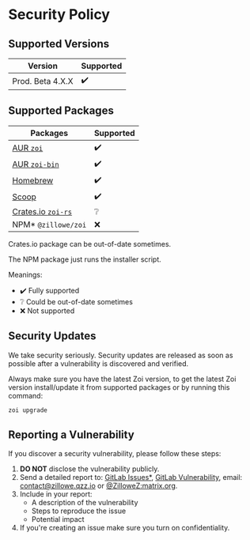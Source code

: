 # Security Policy

## Supported Versions

| Version          | Supported |
| ---------------- | --------- |
| Prod. Beta 4.X.X | ✔️        |

## Supported Packages

| Packages                                                    | Supported |
| ----------------------------------------------------------- | --------- |
| [AUR `zoi`](https://aur.archlinux.org/packages/zoi)         | ✔️        |
| [AUR `zoi-bin`](https://aur.archlinux.org/packages/zoi-bin) | ✔️        |
| [Homebrew](https://github.com/Zillowe/homebrew-tap)         | ✔️        |
| [Scoop](https://github.com/Zillowe/scoop)                   | ✔️        |
| [Crates.io `zoi-rs`](https://crates.io/crates/zoi-rs)       | ❔        |
| NPM\* `@zillowe/zoi`                                        | ❌        |

Crates.io package can be out-of-date sometimes.

The NPM package just runs the installer script.

Meanings:

- ✔️ Fully supported
- ❔ Could be out-of-date sometimes
- ❌ Not supported

## Security Updates

We take security seriously. Security updates are released as soon as possible after a vulnerability is discovered and verified.

Always make sure you have the latest Zoi version, to get the latest Zoi version install/update it from supported packages or by running this command:

```sh
zoi upgrade
```

## Reporting a Vulnerability

If you discover a security vulnerability, please follow these steps:

1. **DO NOT** disclose the vulnerability publicly.
2. Send a detailed report to: [GitLab Issues\*](https://gitlab.com/Zillowe/Zillwen/Zusty/Zoi/-/issues/new), [GitLab Vulnerability](https://gitlab.com/Zillowe/Zillwen/Zusty/Zoi/-/security/vulnerabilities/new), email: [contact@zillowe.qzz.io](mailto:contact@zillowe.qzz.io) or [@ZilloweZ:matrix.org](https://matrix.to/#/@ZilloweZ:matrix.org).
3. Include in your report:
   - A description of the vulnerability
   - Steps to reproduce the issue
   - Potential impact
4. If you're creating an issue make sure you turn on confidentiality.
